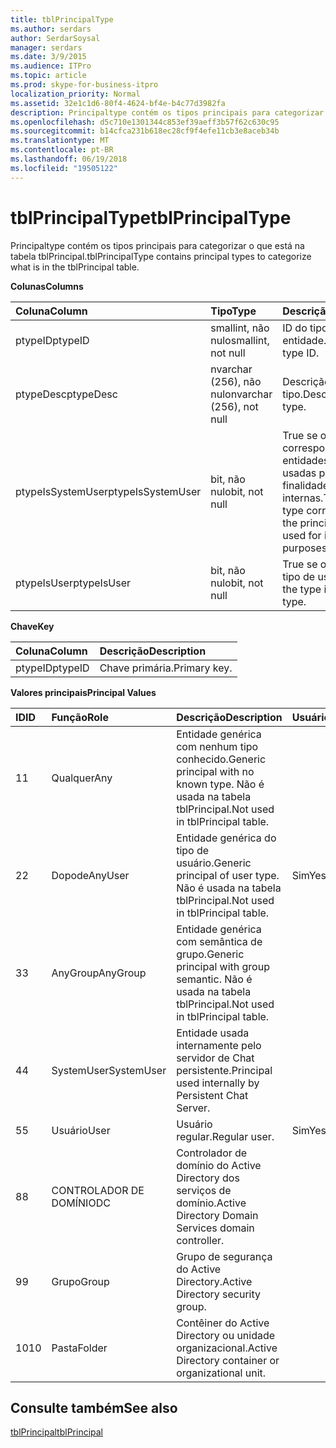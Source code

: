 ```yaml
---
title: tblPrincipalType
ms.author: serdars
author: SerdarSoysal
manager: serdars
ms.date: 3/9/2015
ms.audience: ITPro
ms.topic: article
ms.prod: skype-for-business-itpro
localization_priority: Normal
ms.assetid: 32e1c1d6-80f4-4624-bf4e-b4c77d3982fa
description: Principaltype contém os tipos principais para categorizar o que está na tabela tblPrincipal.
ms.openlocfilehash: d5c710e1301344c853ef39aeff3b57f62c630c95
ms.sourcegitcommit: b14cfca231b618ec28cf9f4efe11cb3e8aceb34b
ms.translationtype: MT
ms.contentlocale: pt-BR
ms.lasthandoff: 06/19/2018
ms.locfileid: "19505122"
---
```

# <a name="tblprincipaltype"></a><span data-ttu-id="e155e-103">tblPrincipalType</span><span class="sxs-lookup"><span data-stu-id="e155e-103">tblPrincipalType</span></span>
 
<span data-ttu-id="e155e-104">Principaltype contém os tipos principais para categorizar o que está na tabela tblPrincipal.</span><span class="sxs-lookup"><span data-stu-id="e155e-104">tblPrincipalType contains principal types to categorize what is in the tblPrincipal table.</span></span>
  
<span data-ttu-id="e155e-105">**Colunas**</span><span class="sxs-lookup"><span data-stu-id="e155e-105">**Columns**</span></span>

|<span data-ttu-id="e155e-106">**Coluna**</span><span class="sxs-lookup"><span data-stu-id="e155e-106">**Column**</span></span>|<span data-ttu-id="e155e-107">**Tipo**</span><span class="sxs-lookup"><span data-stu-id="e155e-107">**Type**</span></span>|<span data-ttu-id="e155e-108">**Descrição**</span><span class="sxs-lookup"><span data-stu-id="e155e-108">**Description**</span></span>|
|:-----|:-----|:-----|
|<span data-ttu-id="e155e-109">ptypeID</span><span class="sxs-lookup"><span data-stu-id="e155e-109">ptypeID</span></span>  <br/> |<span data-ttu-id="e155e-110">smallint, não nulo</span><span class="sxs-lookup"><span data-stu-id="e155e-110">smallint, not null</span></span>  <br/> |<span data-ttu-id="e155e-111">ID do tipo de entidade.</span><span class="sxs-lookup"><span data-stu-id="e155e-111">Principal type ID.</span></span>  <br/> |
|<span data-ttu-id="e155e-112">ptypeDesc</span><span class="sxs-lookup"><span data-stu-id="e155e-112">ptypeDesc</span></span>  <br/> |<span data-ttu-id="e155e-113">nvarchar (256), não nulo</span><span class="sxs-lookup"><span data-stu-id="e155e-113">nvarchar (256), not null</span></span>  <br/> |<span data-ttu-id="e155e-114">Descrição do tipo.</span><span class="sxs-lookup"><span data-stu-id="e155e-114">Description of the type.</span></span>  <br/> |
|<span data-ttu-id="e155e-115">ptypeIsSystemUser</span><span class="sxs-lookup"><span data-stu-id="e155e-115">ptypeIsSystemUser</span></span>  <br/> |<span data-ttu-id="e155e-116">bit, não nulo</span><span class="sxs-lookup"><span data-stu-id="e155e-116">bit, not null</span></span>  <br/> |<span data-ttu-id="e155e-117">True se o type corresponde às entidades que são usadas para finalidades internas.</span><span class="sxs-lookup"><span data-stu-id="e155e-117">True if the type corresponds to the principals that are used for internal purposes.</span></span>  <br/> |
|<span data-ttu-id="e155e-118">ptypeIsUser</span><span class="sxs-lookup"><span data-stu-id="e155e-118">ptypeIsUser</span></span>  <br/> |<span data-ttu-id="e155e-119">bit, não nulo</span><span class="sxs-lookup"><span data-stu-id="e155e-119">bit, not null</span></span>  <br/> |<span data-ttu-id="e155e-120">True se o tipo for um tipo de usuário.</span><span class="sxs-lookup"><span data-stu-id="e155e-120">True if the type is a user type.</span></span>  <br/> |
   
<span data-ttu-id="e155e-121">**Chave**</span><span class="sxs-lookup"><span data-stu-id="e155e-121">**Key**</span></span>

|<span data-ttu-id="e155e-122">**Coluna**</span><span class="sxs-lookup"><span data-stu-id="e155e-122">**Column**</span></span>|<span data-ttu-id="e155e-123">**Descrição**</span><span class="sxs-lookup"><span data-stu-id="e155e-123">**Description**</span></span>|
|:-----|:-----|
|<span data-ttu-id="e155e-124">ptypeID</span><span class="sxs-lookup"><span data-stu-id="e155e-124">ptypeID</span></span>  <br/> |<span data-ttu-id="e155e-125">Chave primária.</span><span class="sxs-lookup"><span data-stu-id="e155e-125">Primary key.</span></span>  <br/> |
   
<span data-ttu-id="e155e-126">**Valores principais**</span><span class="sxs-lookup"><span data-stu-id="e155e-126">**Principal Values**</span></span>

|<span data-ttu-id="e155e-127">**ID**</span><span class="sxs-lookup"><span data-stu-id="e155e-127">**ID**</span></span>|<span data-ttu-id="e155e-128">**Função**</span><span class="sxs-lookup"><span data-stu-id="e155e-128">**Role**</span></span>|<span data-ttu-id="e155e-129">**Descrição**</span><span class="sxs-lookup"><span data-stu-id="e155e-129">**Description**</span></span>|<span data-ttu-id="e155e-130">**Usuário**</span><span class="sxs-lookup"><span data-stu-id="e155e-130">**User**</span></span>|
|:-----|:-----|:-----|:-----|
|<span data-ttu-id="e155e-131">1</span><span class="sxs-lookup"><span data-stu-id="e155e-131">1</span></span>  <br/> |<span data-ttu-id="e155e-132">Qualquer</span><span class="sxs-lookup"><span data-stu-id="e155e-132">Any</span></span>  <br/> |<span data-ttu-id="e155e-133">Entidade genérica com nenhum tipo conhecido.</span><span class="sxs-lookup"><span data-stu-id="e155e-133">Generic principal with no known type.</span></span> <span data-ttu-id="e155e-134">Não é usada na tabela tblPrincipal.</span><span class="sxs-lookup"><span data-stu-id="e155e-134">Not used in tblPrincipal table.</span></span>  <br/> ||
|<span data-ttu-id="e155e-135">2</span><span class="sxs-lookup"><span data-stu-id="e155e-135">2</span></span>  <br/> |<span data-ttu-id="e155e-136">Dopode</span><span class="sxs-lookup"><span data-stu-id="e155e-136">AnyUser</span></span>  <br/> |<span data-ttu-id="e155e-137">Entidade genérica do tipo de usuário.</span><span class="sxs-lookup"><span data-stu-id="e155e-137">Generic principal of user type.</span></span> <span data-ttu-id="e155e-138">Não é usada na tabela tblPrincipal.</span><span class="sxs-lookup"><span data-stu-id="e155e-138">Not used in tblPrincipal table.</span></span>  <br/> |<span data-ttu-id="e155e-139">Sim</span><span class="sxs-lookup"><span data-stu-id="e155e-139">Yes</span></span>  <br/> |
|<span data-ttu-id="e155e-140">3</span><span class="sxs-lookup"><span data-stu-id="e155e-140">3</span></span>  <br/> |<span data-ttu-id="e155e-141">AnyGroup</span><span class="sxs-lookup"><span data-stu-id="e155e-141">AnyGroup</span></span>  <br/> |<span data-ttu-id="e155e-142">Entidade genérica com semântica de grupo.</span><span class="sxs-lookup"><span data-stu-id="e155e-142">Generic principal with group semantic.</span></span> <span data-ttu-id="e155e-143">Não é usada na tabela tblPrincipal.</span><span class="sxs-lookup"><span data-stu-id="e155e-143">Not used in tblPrincipal table.</span></span>  <br/> ||
|<span data-ttu-id="e155e-144">4</span><span class="sxs-lookup"><span data-stu-id="e155e-144">4</span></span>  <br/> |<span data-ttu-id="e155e-145">SystemUser</span><span class="sxs-lookup"><span data-stu-id="e155e-145">SystemUser</span></span>  <br/> |<span data-ttu-id="e155e-146">Entidade usada internamente pelo servidor de Chat persistente.</span><span class="sxs-lookup"><span data-stu-id="e155e-146">Principal used internally by Persistent Chat Server.</span></span>  <br/> ||
|<span data-ttu-id="e155e-147">5</span><span class="sxs-lookup"><span data-stu-id="e155e-147">5</span></span>  <br/> |<span data-ttu-id="e155e-148">Usuário</span><span class="sxs-lookup"><span data-stu-id="e155e-148">User</span></span>  <br/> |<span data-ttu-id="e155e-149">Usuário regular.</span><span class="sxs-lookup"><span data-stu-id="e155e-149">Regular user.</span></span>  <br/> |<span data-ttu-id="e155e-150">Sim</span><span class="sxs-lookup"><span data-stu-id="e155e-150">Yes</span></span>  <br/> |
|<span data-ttu-id="e155e-151">8</span><span class="sxs-lookup"><span data-stu-id="e155e-151">8</span></span>  <br/> |<span data-ttu-id="e155e-152">CONTROLADOR DE DOMÍNIO</span><span class="sxs-lookup"><span data-stu-id="e155e-152">DC</span></span>  <br/> |<span data-ttu-id="e155e-153">Controlador de domínio do Active Directory dos serviços de domínio.</span><span class="sxs-lookup"><span data-stu-id="e155e-153">Active Directory Domain Services domain controller.</span></span>  <br/> ||
|<span data-ttu-id="e155e-154">9</span><span class="sxs-lookup"><span data-stu-id="e155e-154">9</span></span>  <br/> |<span data-ttu-id="e155e-155">Grupo</span><span class="sxs-lookup"><span data-stu-id="e155e-155">Group</span></span>  <br/> |<span data-ttu-id="e155e-156">Grupo de segurança do Active Directory.</span><span class="sxs-lookup"><span data-stu-id="e155e-156">Active Directory security group.</span></span>  <br/> ||
|<span data-ttu-id="e155e-157"> 10</span><span class="sxs-lookup"><span data-stu-id="e155e-157">10</span></span>  <br/> |<span data-ttu-id="e155e-158">Pasta</span><span class="sxs-lookup"><span data-stu-id="e155e-158">Folder</span></span>  <br/> |<span data-ttu-id="e155e-159">Contêiner do Active Directory ou unidade organizacional.</span><span class="sxs-lookup"><span data-stu-id="e155e-159">Active Directory container or organizational unit.</span></span>  <br/> ||
   
## <a name="see-also"></a><span data-ttu-id="e155e-160">Consulte também</span><span class="sxs-lookup"><span data-stu-id="e155e-160">See also</span></span>

[<span data-ttu-id="e155e-161">tblPrincipal</span><span class="sxs-lookup"><span data-stu-id="e155e-161">tblPrincipal</span></span>](tblprincipal.md)